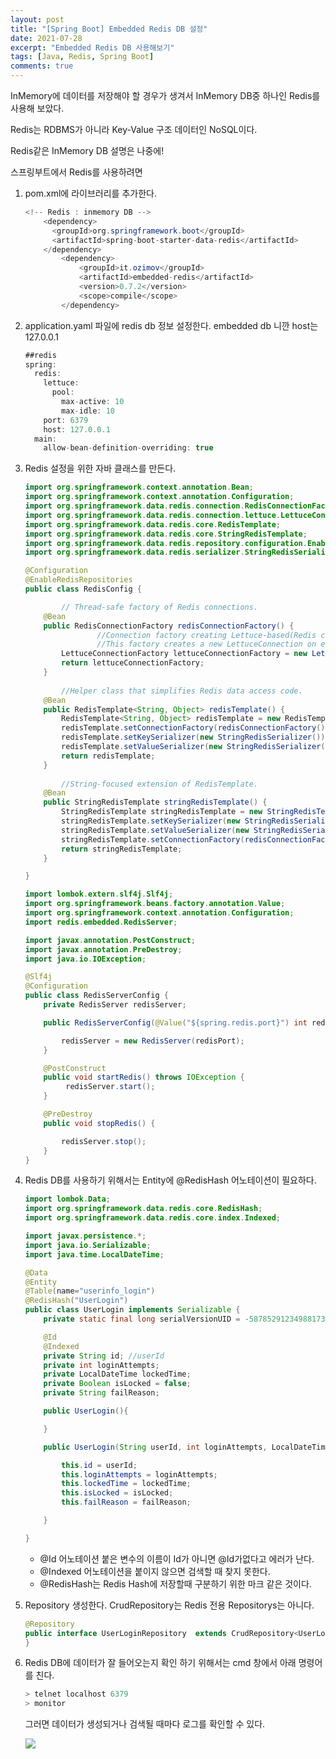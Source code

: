 ```yaml
---
layout: post
title: "[Spring Boot] Embedded Redis DB 설정"
date: 2021-07-28
excerpt: "Embedded Redis DB 사용해보기"
tags: [Java, Redis, Spring Boot]
comments: true
---
```

InMemory에 데이터를 저장해야 할 경우가 생겨서 InMemory DB중 하나인 Redis를 사용해 보았다. 

Redis는 RDBMS가 아니라  Key-Value 구조 데이터인 NoSQL이다. 

Redis같은 InMemory DB 설명은 나중에! 

스프링부트에서 Redis를 사용하려면 

1. pom.xml에 라이브러리를 추가한다. 

    ```java
    <!-- Redis : inmemory DB -->
        <dependency>
          <groupId>org.springframework.boot</groupId>
          <artifactId>spring-boot-starter-data-redis</artifactId>
        </dependency>
    		<dependency>
    			<groupId>it.ozimov</groupId>
    			<artifactId>embedded-redis</artifactId>
    			<version>0.7.2</version>
    			<scope>compile</scope>
    		</dependency>
    ```

2. application.yaml 파일에 redis db 정보 설정한다.  embedded db 니깐 host는 127.0.0.1

    ```java
    ##redis
    spring:
      redis:
        lettuce:
          pool:
            max-active: 10
            max-idle: 10
        port: 6379
        host: 127.0.0.1
      main:
        allow-bean-definition-overriding: true
    ```

1. Redis 설정을 위한 자바 클래스를 만든다. 

    ```java
    import org.springframework.context.annotation.Bean;
    import org.springframework.context.annotation.Configuration;
    import org.springframework.data.redis.connection.RedisConnectionFactory;
    import org.springframework.data.redis.connection.lettuce.LettuceConnectionFactory;
    import org.springframework.data.redis.core.RedisTemplate;
    import org.springframework.data.redis.core.StringRedisTemplate;
    import org.springframework.data.redis.repository.configuration.EnableRedisRepositories;
    import org.springframework.data.redis.serializer.StringRedisSerializer;

    @Configuration
    @EnableRedisRepositories
    public class RedisConfig {

    		// Thread-safe factory of Redis connections.
        @Bean
        public RedisConnectionFactory redisConnectionFactory() {
    				//Connection factory creating Lettuce-based(Redis client) connections. 
    				//This factory creates a new LettuceConnection on each call to getConnection(). 
            LettuceConnectionFactory lettuceConnectionFactory = new LettuceConnectionFactory();
            return lettuceConnectionFactory;
        }
    		
    		//Helper class that simplifies Redis data access code.
        @Bean
        public RedisTemplate<String, Object> redisTemplate() {
            RedisTemplate<String, Object> redisTemplate = new RedisTemplate<>();
            redisTemplate.setConnectionFactory(redisConnectionFactory());
            redisTemplate.setKeySerializer(new StringRedisSerializer());
            redisTemplate.setValueSerializer(new StringRedisSerializer());
            return redisTemplate;
        }
    		
    		//String-focused extension of RedisTemplate. 
        @Bean
        public StringRedisTemplate stringRedisTemplate() {
            StringRedisTemplate stringRedisTemplate = new StringRedisTemplate();
            stringRedisTemplate.setKeySerializer(new StringRedisSerializer());
            stringRedisTemplate.setValueSerializer(new StringRedisSerializer());
            stringRedisTemplate.setConnectionFactory(redisConnectionFactory());
            return stringRedisTemplate;
        }

    }
    ```

    ```java
    import lombok.extern.slf4j.Slf4j;
    import org.springframework.beans.factory.annotation.Value;
    import org.springframework.context.annotation.Configuration;
    import redis.embedded.RedisServer;

    import javax.annotation.PostConstruct;
    import javax.annotation.PreDestroy;
    import java.io.IOException;

    @Slf4j
    @Configuration
    public class RedisServerConfig {
        private RedisServer redisServer;

        public RedisServerConfig(@Value("${spring.redis.port}") int redisPort) {

            redisServer = new RedisServer(redisPort);
        }

        @PostConstruct
        public void startRedis() throws IOException {
             redisServer.start();
        }

        @PreDestroy
        public void stopRedis() {

            redisServer.stop();
        }
    }
    ```

2. Redis DB를 사용하기 위해서는 Entity에 @RedisHash 어노테이션이 필요하다. 

    ```java
    import lombok.Data;
    import org.springframework.data.redis.core.RedisHash;
    import org.springframework.data.redis.core.index.Indexed;

    import javax.persistence.*;
    import java.io.Serializable;
    import java.time.LocalDateTime;

    @Data
    @Entity
    @Table(name="userinfo_login")
    @RedisHash("UserLogin")
    public class UserLogin implements Serializable {
        private static final long serialVersionUID = -587852912349881733L;

        @Id
        @Indexed
        private String id; //userId
        private int loginAttempts;
        private LocalDateTime lockedTime;
        private Boolean isLocked = false;
        private String failReason;

        public UserLogin(){

        }

        public UserLogin(String userId, int loginAttempts, LocalDateTime lockedTime, Boolean isLocked, String failReason){

            this.id = userId;
            this.loginAttempts = loginAttempts;
            this.lockedTime = lockedTime;
            this.isLocked = isLocked;
            this.failReason = failReason;

        }

    }
    ```

    - @Id 어노테이션 붙은 변수의 이름이 Id가 아니면 @Id가없다고 에러가 난다.
    - @Indexed 어노테이션을 붙이지 않으면 검색할 때 찾지 못한다.
    - @RedisHash는 Redis Hash에 저장할때 구분하기 위한 마크 같은 것이다.

1. Repository 생성한다.  CrudRepository는 Redis 전용 Repositorys는 아니다. 

    ```java
    @Repository
    public interface UserLoginRepository  extends CrudRepository<UserLogin, String> {
    }
    ```

2. Redis DB에 데이터가 잘 들어오는지 확인 하기 위해서는 cmd 창에서 아래 명령어를 친다. 

    ```java
    > telnet localhost 6379
    > monitor 

    ```

    그러면 데이터가 생성되거나 검색될 때마다 로그를 확인할 수 있다. 

    <img src ="https://eunmik.github.io/bonita.github.io/assets/img/2021/0728/img1.png" />